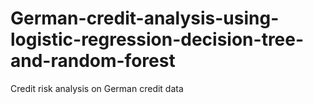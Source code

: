 # German-credit-analysis-using-logistic-regression-decision-tree-and-random-forest
Credit risk analysis on German credit data

